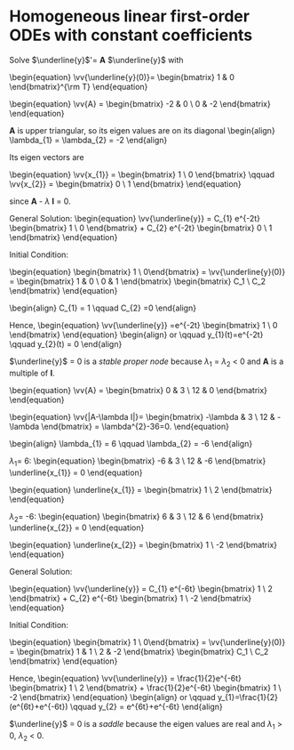 # Homogeneous linear first-order ODEs with constant coefficients
Solve $\underline{y}$'= **A** $\underline{y}$ with 

\begin{equation}
\vv{\underline{y}(0)}= 
\begin{bmatrix} 1 & 0 \end{bmatrix}^{\rm T} 
\end{equation}

\begin{equation}
\vv{A} = \begin{bmatrix} -2 & 0  \\ 0 & -2  \end{bmatrix} 
\end{equation}


**A** is upper triangular, so its eigen values are on its diagonal 
\begin{align} 
\lambda_{1} = \lambda_{2} = -2 
\end{align}

Its eigen vectors are 

\begin{equation}
\vv{x_{1}} = \begin{bmatrix} 1 \\ 0  \end{bmatrix} \qquad
\vv{x_{2}} = \begin{bmatrix} 0  \\  1  \end{bmatrix}
\end{equation}

since **A** - $\lambda$ **I** = 0. 

General Solution: 
\begin{equation}
\vv{\underline{y}} = C_{1} e^{-2t} \begin{bmatrix} 1 \\ 0 \end{bmatrix} + C_{2} e^{-2t} \begin{bmatrix} 0 \\ 1 \end{bmatrix}
\end{equation}


Initial Condition: 

\begin{equation}
\begin{bmatrix} 1 \\ 0\end{bmatrix} = \vv{\underline{y}(0)} = \begin{bmatrix} 1 & 0 \\ 0 & 1 \end{bmatrix} \begin{bmatrix} C_1 \\ C_2 \end{bmatrix}
\end{equation}

\begin{align} 
C_{1} = 1 \qquad C_{2} =0 
\end{align}

Hence, 
\begin{equation}
\vv{\underline{y}} =e^{-2t}
\begin{bmatrix} 1 \\ 0 \end{bmatrix} 
\end{equation}
\begin{align} 
or \qquad y_{1}(t)=e^{-2t} \qquad y_{2}(t) = 0
\end{align}

$\underline{y}$ = 0 is a *stable proper node* because $\lambda_{1}$ = $\lambda_{2}$ $\lt$ 0 and **A** is a multiple of **I**. 
 
\begin{equation} 
\vv{A} = \begin{bmatrix} 0 & 3 \\ 12 & 0 \end{bmatrix} 
\end{equation} 

\begin{equation}
\vv{|A-\lambda I|}= 
\begin{bmatrix} 
-\lambda & 3  \\ 12 & -\lambda \end{bmatrix} = \lambda^{2}-36=0. 
\end{equation}

\begin{align} 
\lambda_{1} = 6 \qquad \lambda_{2} = -6
\end{align} 
 
$\lambda_{1}$= 6:
\begin{equation} 
\begin{bmatrix} -6 & 3 \\ 12 & -6 \end{bmatrix} \underline{x_{1}} = 0 
\end{equation}

\begin{equation}
\underline{x_{1}} = \begin{bmatrix} 1 \\ 2 \end{bmatrix}
\end{equation} 

$\lambda_{2}$= -6:
\begin{equation} 
\begin{bmatrix} 6 & 3 \\ 12 & 6 \end{bmatrix} \underline{x_{2}} = 0 
\end{equation}

\begin{equation}
\underline{x_{2}} = \begin{bmatrix} 1 \\ -2 \end{bmatrix}
\end{equation} 

General Solution: 

\begin{equation}
\vv{\underline{y}} = C_{1} e^{-6t} \begin{bmatrix} 1 \\ 2 \end{bmatrix} + C_{2} e^{-6t} \begin{bmatrix} 1 \\ -2 \end{bmatrix}
\end{equation}

Initial Condition: 

\begin{equation}
\begin{bmatrix} 1 \\ 0\end{bmatrix} = \vv{\underline{y}(0)} = \begin{bmatrix} 1 & 1 \\ 2 & -2 \end{bmatrix} \begin{bmatrix} C_1 \\ C_2 \end{bmatrix}
\end{equation}

Hence, 
\begin{equation}
\vv{\underline{y}} = \frac{1}{2}e^{-6t} \begin{bmatrix} 1 \\ 2 \end{bmatrix} + \frac{1}{2}e^{-6t} \begin{bmatrix} 1 \\ -2 \end{bmatrix}
\end{equation}
\begin{align} 
or \qquad y_{1}=\frac{1}{2}(e^{6t}+e^{-6t}) \qquad y_{2} = e^{6t}+e^{-6t}
\end{align}

$\underline{y}$ = 0 is a *saddle* because the eigen values are real and $\lambda_{1}$ $\gt$ 0, $\lambda_{2}$ $\lt$ 0.



